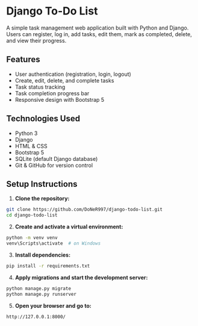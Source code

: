 # Django To-Do List

A simple task management web application built with Python and Django.  
Users can register, log in, add tasks, edit them, mark as completed, delete, and view their progress.

## Features

- User authentication (registration, login, logout)
- Create, edit, delete, and complete tasks
- Task status tracking
- Task completion progress bar
- Responsive design with Bootstrap 5

## Technologies Used

- Python 3
- Django
- HTML & CSS
- Bootstrap 5
- SQLite (default Django database)
- Git & GitHub for version control

## Setup Instructions

1. **Clone the repository:**
```bash
git clone https://github.com/DoNeR997/django-todo-list.git
cd django-todo-list
```

2. **Create and activate a virtual environment:**
```bash
python -m venv venv
venv\Scripts\activate  # on Windows
```

3. **Install dependencies:**
```bash
pip install -r requirements.txt
```

4. **Apply migrations and start the development server:**
```bash
python manage.py migrate
python manage.py runserver
```

5. **Open your browser and go to:**
```
http://127.0.0.1:8000/
```



